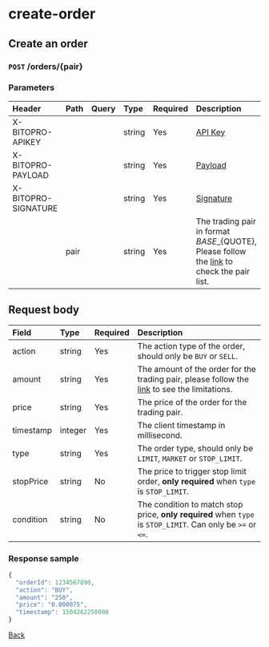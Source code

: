 # create-order

## Create an order

### `POST` /orders/{pair}

### Parameters

| Header | Path | Query | Type | Required | Description | Default | Range | Example |
| :--- | :--- | :--- | :--- | :--- | :--- | :--- | :--- | :--- |
| X-BITOPRO-APIKEY |  |  | string | Yes | [API Key](../../../v2-1/rest/authentication.md#api-key) |  |  |  |
| X-BITOPRO-PAYLOAD |  |  | string | Yes | [Payload](../../../v2-1/rest/authentication.md#payload) |  |  |  |
| X-BITOPRO-SIGNATURE |  |  | string | Yes | [Signature](../../../v2-1/rest/authentication.md#signature) |  |  |  |
|  | pair |  | string | Yes | The trading pair in format ${BASE}\_${QUOTE}, Please follow the [link](https://www.bitopro.com/fees) to check the pair list. |  |  | bito\_eth |

## Request body

| Field | Type | Required | Description |
| :--- | :--- | :--- | :--- |
| action | string | Yes | The action type of the order, should only be `BUY` or `SELL`. |
| amount | string | Yes | The amount of the order for the trading pair, please follow the [link](https://www.bitopro.com/fees) to see the limitations. |
| price | string | Yes | The price of the order for the trading pair. |
| timestamp | integer | Yes | The client timestamp in millisecond. |
| type | string | Yes | The order type, should only be `LIMIT`, `MARKET` or `STOP_LIMIT`. |
| stopPrice | string | No | The price to trigger stop limit order, **only required** when `type` is `STOP_LIMIT`. |
| condition | string | No | The condition to match stop price, **only required** when `type` is `STOP_LIMIT`. Can only be `>=` or `<=`. |

### Response sample

```javascript
{
  "orderId": 1234567890,
  "action": "BUY",
  "amount": "250",
  "price": "0.000075",
  "timestamp": 1504262258000
}
```

[Back](../rest.md)

